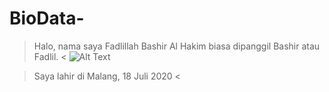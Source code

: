 # BioData-
> Halo, nama saya Fadlillah Bashir Al Hakim biasa dipanggil Bashir atau Fadlil. <
![Alt Text](https://github.com/lethanfadlil/BioData-/blob/master/p.jpeg)

> Saya lahir di Malang, 18 Juli 2020 <
